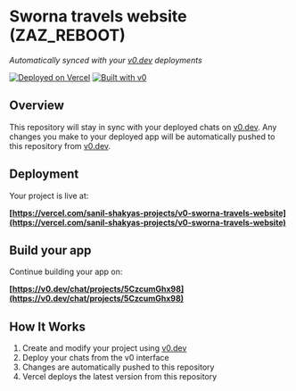 # Sworna travels website (ZAZ_REBOOT)

*Automatically synced with your [v0.dev](https://v0.dev) deployments*

[![Deployed on Vercel](https://img.shields.io/badge/Deployed%20on-Vercel-black?style=for-the-badge&logo=vercel)](https://vercel.com/sanil-shakyas-projects/v0-sworna-travels-website)
[![Built with v0](https://img.shields.io/badge/Built%20with-v0.dev-black?style=for-the-badge)](https://v0.dev/chat/projects/5CzcumGhx98)

## Overview

This repository will stay in sync with your deployed chats on [v0.dev](https://v0.dev).
Any changes you make to your deployed app will be automatically pushed to this repository from [v0.dev](https://v0.dev).

## Deployment

Your project is live at:

**[https://vercel.com/sanil-shakyas-projects/v0-sworna-travels-website](https://vercel.com/sanil-shakyas-projects/v0-sworna-travels-website)**

## Build your app

Continue building your app on:

**[https://v0.dev/chat/projects/5CzcumGhx98](https://v0.dev/chat/projects/5CzcumGhx98)**

## How It Works

1. Create and modify your project using [v0.dev](https://v0.dev)
2. Deploy your chats from the v0 interface
3. Changes are automatically pushed to this repository
4. Vercel deploys the latest version from this repository